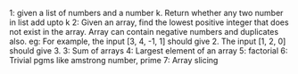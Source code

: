 1: given a list of numbers and a number k. Return whether any two number in list add upto k
2: Given an array, find the lowest positive integer that does not exist in the array. Array can contain negative numbers and duplicates also. eg: For example, the input [3, 4, -1, 1] should give 2. The input [1, 2, 0] should give 3.
3: Sum of arrays
4: Largest element of an array
5: factorial
6: Trivial pgms like amstrong number, prime
7: Array slicing


